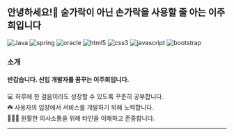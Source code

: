 ## 안녕하세요!👋 숟가락이 아닌 손가락을 사용할 줄 아는 이주희입니다

![Java](https://img.shields.io/badge/Java-007396.svg?&style=for-the-badge&logo=Java&logoColor=white) ![spring](https://img.shields.io/badge/spring-6DB33F.svg?&style=for-the-badge&logo=spring&logoColor=white) ![oracle](https://img.shields.io/badge/oracle-F80000.svg?&style=for-the-badge&logo=oracle&logoColor=white) ![html5](https://img.shields.io/badge/html5-E34F26.svg?&style=for-the-badge&logo=html5&logoColor=white) ![css3](https://img.shields.io/badge/css3-1572B6.svg?&style=for-the-badge&logo=css3&logoColor=white) ![javascript](https://img.shields.io/badge/javascript-F7DF1E.svg?&style=for-the-badge&logo=javascript&logoColor=white) ![bootstrap](https://img.shields.io/badge/bootstrap-7952B3.svg?&style=for-the-badge&logo=bootstrap&logoColor=white)

### 소개 
#### 반갑습니다. 신입 개발자를 꿈꾸는 이주희입니다.

<!-- #### 안녕하세요 신입 백엔드 개발자를 꿈꾸는 이주희입니다. -->



💻 하루에 한 걸음이라도 성장할 수 있도록 꾸준히 공부합니다.  
☘️ 사용자의 입장에서 서비스를 개발하기 위해 노력합니다.  
🧑‍🤝‍🧑 원활한 의사소통을 위해 타인을 이해하고 존중합니다.  

-----

<!--
📋 [RESUME](https://google.com, "google link") | 🌱 [PORTFOLIO](https://2dewi.tistory.com/ "tistory link") | ✏️ [TISTORY](https://2dewi.tistory.com/ "tistory link")
-->


<!--
**zoodew/zoodew** is a ✨ _special_ ✨ repository because its `README.md` (this file) appears on your GitHub profile.

Here are some ideas to get you started:

- 🔭 I’m currently working on ...
- 🌱 I’m currently learning ...
- 👯 I’m looking to collaborate on ...
- 🤔 I’m looking for help with ...
- 💬 Ask me about ...
- 📫 How to reach me: ...
- 😄 Pronouns: ...
- ⚡ Fun fact: ...
-->
